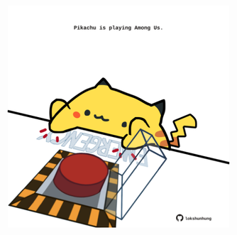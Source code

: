 <!-- built at 25/05/2024, 01:24:24 UTC -->
<p align="center">
  <img width="500" height="500" src="./ReadmeImage.svg">
</p>

